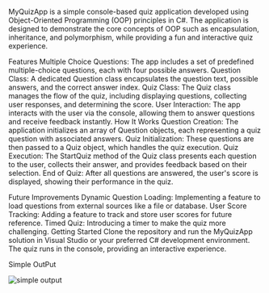 MyQuizApp is a simple console-based quiz application developed using Object-Oriented Programming (OOP) principles in C#. The application is designed to demonstrate the core concepts of OOP such as encapsulation, inheritance, and polymorphism, while providing a fun and interactive quiz experience.

Features
Multiple Choice Questions: The app includes a set of predefined multiple-choice questions, each with four possible answers.
Question Class: A dedicated Question class encapsulates the question text, possible answers, and the correct answer index.
Quiz Class: The Quiz class manages the flow of the quiz, including displaying questions, collecting user responses, and determining the score.
User Interaction: The app interacts with the user via the console, allowing them to answer questions and receive feedback instantly.
How It Works
Question Creation: The application initializes an array of Question objects, each representing a quiz question with associated answers.
Quiz Initialization: These questions are then passed to a Quiz object, which handles the quiz execution.
Quiz Execution: The StartQuiz method of the Quiz class presents each question to the user, collects their answer, and provides feedback based on their selection.
End of Quiz: After all questions are answered, the user's score is displayed, showing their performance in the quiz.


Future Improvements
Dynamic Question Loading: Implementing a feature to load questions from external sources like a file or database.
User Score Tracking: Adding a feature to track and store user scores for future reference.
Timed Quiz: Introducing a timer to make the quiz more challenging.
Getting Started
Clone the repository and run the MyQuizApp solution in Visual Studio or your preferred C# development environment. The quiz runs in the console, providing an interactive experience.


Simple OutPut


![simple output](https://github.com/user-attachments/assets/a86979f7-141b-4b52-b3f7-5829211e59ea)
